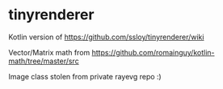 # tinyrenderer
Kotlin version of
https://github.com/ssloy/tinyrenderer/wiki

Vector/Matrix math from
https://github.com/romainguy/kotlin-math/tree/master/src

Image class stolen from private rayevg repo :)
